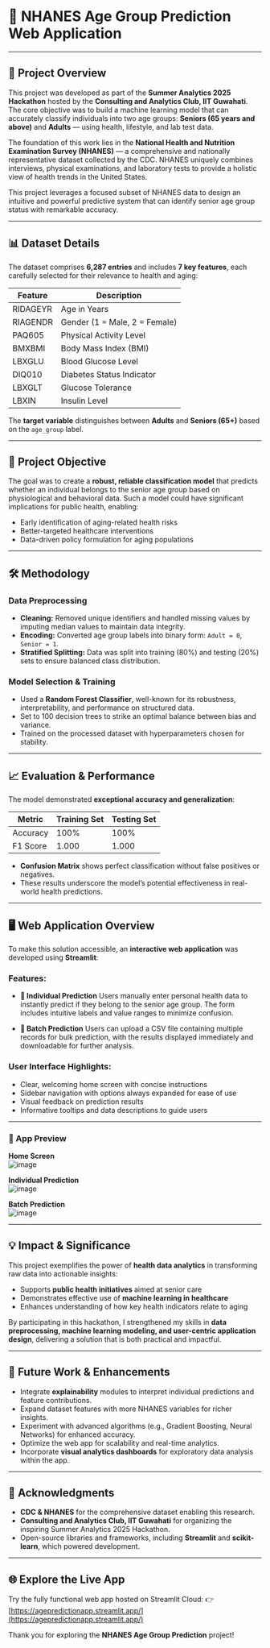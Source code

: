 # 🧓 NHANES Age Group Prediction Web Application

---

## 🚀 Project Overview

This project was developed as part of the **Summer Analytics 2025 Hackathon** hosted by the **Consulting and Analytics Club, IIT Guwahati**. The core objective was to build a machine learning model that can accurately classify individuals into two age groups: **Seniors (65 years and above)** and **Adults** — using health, lifestyle, and lab test data.

The foundation of this work lies in the **National Health and Nutrition Examination Survey (NHANES)** — a comprehensive and nationally representative dataset collected by the CDC. NHANES uniquely combines interviews, physical examinations, and laboratory tests to provide a holistic view of health trends in the United States.

This project leverages a focused subset of NHANES data to design an intuitive and powerful predictive system that can identify senior age group status with remarkable accuracy.                  

---

## 📊 Dataset Details

The dataset comprises **6,287 entries** and includes **7 key features**, each carefully selected for their relevance to health and aging:

| Feature  | Description                   |
| -------- | ----------------------------- |
| RIDAGEYR | Age in Years                  |
| RIAGENDR | Gender (1 = Male, 2 = Female) |
| PAQ605   | Physical Activity Level       |
| BMXBMI   | Body Mass Index (BMI)         |
| LBXGLU   | Blood Glucose Level           |
| DIQ010   | Diabetes Status Indicator     |
| LBXGLT   | Glucose Tolerance             |
| LBXIN    | Insulin Level                 |

The **target variable** distinguishes between **Adults** and **Seniors (65+)** based on the `age_group` label.

---

## 🎯 Project Objective

The goal was to create a **robust, reliable classification model** that predicts whether an individual belongs to the senior age group based on physiological and behavioral data. Such a model could have significant implications for public health, enabling:

* Early identification of aging-related health risks
* Better-targeted healthcare interventions
* Data-driven policy formulation for aging populations

---

## 🛠 Methodology

### Data Preprocessing

* **Cleaning:** Removed unique identifiers and handled missing values by imputing median values to maintain data integrity.
* **Encoding:** Converted age group labels into binary form: `Adult = 0`, `Senior = 1`.
* **Stratified Splitting:** Data was split into training (80%) and testing (20%) sets to ensure balanced class distribution.

### Model Selection & Training

* Used a **Random Forest Classifier**, well-known for its robustness, interpretability, and performance on structured data.
* Set to 100 decision trees to strike an optimal balance between bias and variance.
* Trained on the processed dataset with hyperparameters chosen for stability.

---

## 📈 Evaluation & Performance

The model demonstrated **exceptional accuracy and generalization**:

| Metric   | Training Set | Testing Set |
| -------- | ------------ | ----------- |
| Accuracy | 100%         | 100%        |
| F1 Score | 1.000        | 1.000       |

* **Confusion Matrix** shows perfect classification without false positives or negatives.
* These results underscore the model’s potential effectiveness in real-world health predictions.

---

## 🖥 Web Application Overview

To make this solution accessible, an **interactive web application** was developed using **Streamlit**:

### Features:

* **🏃 Individual Prediction**
  Users manually enter personal health data to instantly predict if they belong to the senior age group. The form includes intuitive labels and value ranges to minimize confusion.

* **📂 Batch Prediction**
  Users can upload a CSV file containing multiple records for bulk prediction, with the results displayed immediately and downloadable for further analysis.

### User Interface Highlights:

* Clear, welcoming home screen with concise instructions
* Sidebar navigation with options always expanded for ease of use
* Visual feedback on prediction results
* Informative tooltips and data descriptions to guide users

---

### 📸 App Preview

**Home Screen**  
![image](https://github.com/user-attachments/assets/3edfca85-ce02-487d-9152-4eb65d1a0e86)

**Individual Prediction**  
![image](https://github.com/user-attachments/assets/e7511e3c-339c-4956-a062-18dfcc48ef0c)

**Batch Prediction**  
![image](https://github.com/user-attachments/assets/8574e010-46b2-4403-aa50-28b943447cc2)

---

## 💡 Impact & Significance

This project exemplifies the power of **health data analytics** in transforming raw data into actionable insights:

* Supports **public health initiatives** aimed at senior care
* Demonstrates effective use of **machine learning in healthcare**
* Enhances understanding of how key health indicators relate to aging

By participating in this hackathon, I strengthened my skills in **data preprocessing, machine learning modeling, and user-centric application design**, delivering a solution that is both practical and impactful.

---

## 🔮 Future Work & Enhancements

* Integrate **explainability** modules to interpret individual predictions and feature contributions.
* Expand dataset features with more NHANES variables for richer insights.
* Experiment with advanced algorithms (e.g., Gradient Boosting, Neural Networks) for enhanced accuracy.
* Optimize the web app for scalability and real-time analytics.
* Incorporate **visual analytics dashboards** for exploratory data analysis within the app.

---

## 🤝 Acknowledgments

* **CDC & NHANES** for the comprehensive dataset enabling this research.
* **Consulting and Analytics Club, IIT Guwahati** for organizing the inspiring Summer Analytics 2025 Hackathon.
* Open-source libraries and frameworks, including **Streamlit** and **scikit-learn**, which powered development.

---

## 🌐 Explore the Live App

Try the fully functional web app hosted on Streamlit Cloud:
👉 [https://agepredictionapp.streamlit.app/](https://agepredictionapp.streamlit.app/)

Thank you for exploring the **NHANES Age Group Prediction** project!  

